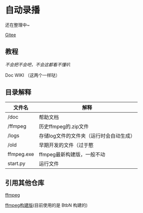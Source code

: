 # 自动录播

还在整理中~

[Gitee](https://gitee.com/qiaoshouzi/AutoRecorded)



## 教程

*不会把不会吧，不会这都看不懂叭*

Doc	WIKI	（这两个一样哒）

## 目录解释

| 文件名     | 解释                                    |
| ---------- | --------------------------------------- |
| /doc       | 帮助文档                                |
| /ffmpeg    | 历史ffmpeg的.zip文件                    |
| /logs      | 存储log文件的文件夹（运行时会自动生成） |
| /old       | 早期开发的文件（过于憨                  |
| ffmpeg.exe | ffmpeg最新构建版，一般不动              |
| start.py   | 运行文件                                |

## 引用其他仓库

[ffmpeg](https://github.com/FFmpeg/FFmpeg)

[ffmpeg构建版](https://github.com/BtbN/FFmpeg-Builds)(目前使用的是 BtbN 构建的)